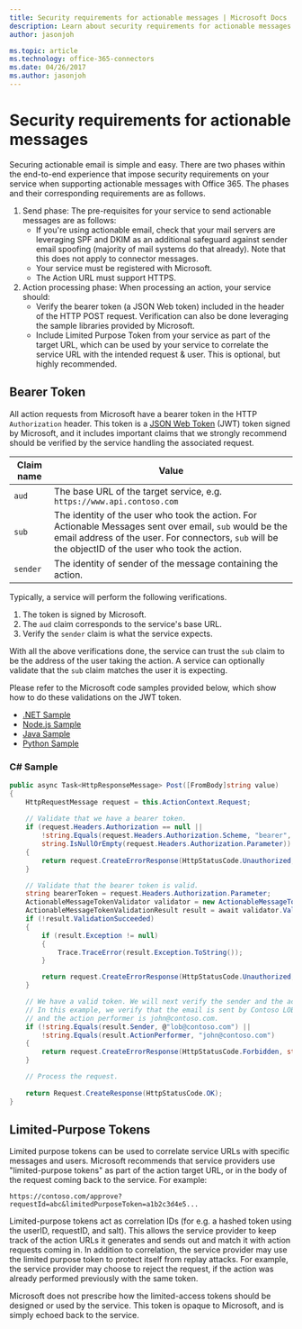 ```yaml
---
title: Security requirements for actionable messages | Microsoft Docs
description: Learn about security requirements for actionable messages and how to validate the bearer token sent by Office 365.
author: jasonjoh

ms.topic: article
ms.technology: office-365-connectors
ms.date: 04/26/2017
ms.author: jasonjoh
---
```


# Security requirements for actionable messages

Securing actionable email is simple and easy. There are two phases within the end-to-end experience that impose security requirements on your service when supporting actionable messages with Office 365. The phases and their corresponding requirements are as follows.

1. Send phase: The pre-requisites for your service to send actionable messages are as follows:
    - If you're using actionable email, check that your mail servers are leveraging SPF and DKIM as an additional safeguard against sender email spoofing (majority of mail systems do that already). Note that this does not apply to connector messages.
    - Your service must be registered with Microsoft.
    - The Action URL must support HTTPS.
2.	Action processing phase: When processing an action, your service should:
    - Verify the bearer token (a JSON Web token) included in the header of the HTTP POST request. Verification can also be done leveraging the sample libraries provided by Microsoft.
    - Include Limited Purpose Token from your service as part of the target URL, which can be used by your service to correlate the service URL with the intended request & user. This is optional, but highly recommended.

## Bearer Token

All action requests from Microsoft have a bearer token in the HTTP `Authorization` header. This token is a [JSON Web Token](https://jwt.io/) (JWT) token signed by Microsoft, and it includes important claims that we strongly recommend should be verified by the service handling the associated request.

| Claim name | Value |
|------------|-------|
| `aud` | The base URL of the target service, e.g. `https://www.api.contoso.com` |
| `sub` | The identity of the user who took the action. For Actionable Messages sent over email, `sub` would be the email address of the user. For connectors, `sub` will be the objectID of the user who took the action. |
| `sender` | The identity of sender of the message containing the action. |

Typically, a service will perform the following verifications.

1. The token is signed by Microsoft.
1. The `aud` claim corresponds to the service's base URL.
1. Verify the `sender` claim is what the service expects.

With all the above verifications done, the service can trust the `sub` claim to be the address of the user taking the action. A service can optionally validate that the `sub` claim matches the user it is expecting.

Please refer to the Microsoft code samples provided below, which show how to do these validations on the JWT token.

- [.NET Sample](https://github.com/OfficeDev/outlook-actionable-messages-csharp-token-validation)
- [Node.js Sample](https://github.com/OfficeDev/outlook-actionable-messages-node-token-validation)
- [Java Sample](https://github.com/OfficeDev/outlook-actionable-messages-java-token-validation)
- [Python Sample](https://github.com/OfficeDev/outlook-actionable-messages-python-token-validation)

### C# Sample

```csharp
public async Task<HttpResponseMessage> Post([FromBody]string value)
{
    HttpRequestMessage request = this.ActionContext.Request;
    
    // Validate that we have a bearer token.
    if (request.Headers.Authorization == null ||
        !string.Equals(request.Headers.Authorization.Scheme, "bearer", StringComparison.OrdinalIgnoreCase) ||
        string.IsNullOrEmpty(request.Headers.Authorization.Parameter))
    {
        return request.CreateErrorResponse(HttpStatusCode.Unauthorized, "Bearer token not found.");
    }

    // Validate that the bearer token is valid.
    string bearerToken = request.Headers.Authorization.Parameter;
    ActionableMessageTokenValidator validator = new ActionableMessageTokenValidator();
    ActionableMessageTokenValidationResult result = await validator.ValidateTokenAsync(bearerToken, "https://api.contoso.com");
    if (!result.ValidationSucceeded)
    {
        if (result.Exception != null)
        {
            Trace.TraceError(result.Exception.ToString());
        }

        return request.CreateErrorResponse(HttpStatusCode.Unauthorized, "Invalid bearer token");
    }

    // We have a valid token. We will next verify the sender and the action performer.
    // In this example, we verify that the email is sent by Contoso LOB system
    // and the action performer is john@contoso.com.
    if (!string.Equals(result.Sender, @"lob@contoso.com") ||
        !string.Equals(result.ActionPerformer, "john@contoso.com")
    {
        return request.CreateErrorResponse(HttpStatusCode.Forbidden, string.Empty);
    }

    // Process the request.
    
    return Request.CreateResponse(HttpStatusCode.OK);
}
```

## Limited-Purpose Tokens

Limited purpose tokens can be used to correlate service URLs with specific messages and users. Microsoft recommends that service providers use "limited-purpose tokens" as part of the action target URL, or in the body of the request coming back to the service. For example:

```
https://contoso.com/approve?requestId=abc&limitedPurposeToken=a1b2c3d4e5...
```

Limited-purpose tokens act as correlation IDs (for e.g. a hashed token using the userID, requestID, and salt). This allows the service provider to keep track of the action URLs it generates and sends out and match it with action requests coming in. In addition to correlation, the service provider may use the limited purpose token to protect itself from replay attacks. For example, the service provider may choose to reject the request, if the action was already performed previously with the same token. 

Microsoft does not prescribe how the limited-access tokens should be designed or used by the service. This token is opaque to Microsoft, and is simply echoed back to the service.